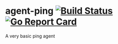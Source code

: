 # agent-ping [![Build Status](https://travis-ci.org/crucibuild/agent-ping.svg?branch=master)](https://travis-ci.org/crucibuild/agent-ping) [![Go Report Card](https://goreportcard.com/badge/github.com/crucibuild/agent-ping)](https://goreportcard.com/report/github.com/crucibuild/agent-ping)
A very basic ping agent
